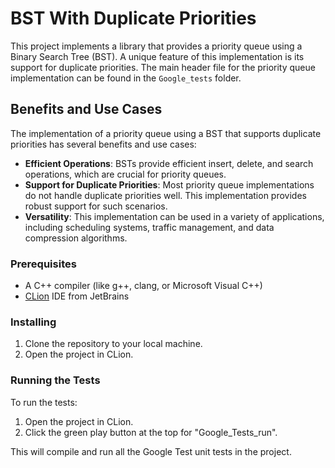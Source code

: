 # BST With Duplicate Priorities

This project implements a library that provides a priority queue using a Binary Search Tree (BST). A unique feature of this implementation is its support for duplicate priorities. The main header file for the priority queue implementation can be found in the `Google_tests` folder.

## Benefits and Use Cases

The implementation of a priority queue using a BST that supports duplicate priorities has several benefits and use cases:

- **Efficient Operations**: BSTs provide efficient insert, delete, and search operations, which are crucial for priority queues.
- **Support for Duplicate Priorities**: Most priority queue implementations do not handle duplicate priorities well. This implementation provides robust support for such scenarios.
- **Versatility**: This implementation can be used in a variety of applications, including scheduling systems, traffic management, and data compression algorithms.

### Prerequisites

- A C++ compiler (like g++, clang, or Microsoft Visual C++)
- [CLion](https://www.jetbrains.com/clion/download/) IDE from JetBrains

### Installing

1. Clone the repository to your local machine.
2. Open the project in CLion.

### Running the Tests

To run the tests:

1. Open the project in CLion.
2. Click the green play button at the top for "Google_Tests_run".

This will compile and run all the Google Test unit tests in the project.